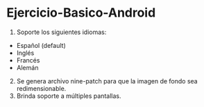 # Ejercicio-Basico-Android

1. Soporte los siguientes idiomas:
- Español (default)
- Inglés
- Francés
- Alemán
2. Se genera archivo nine-patch para que la imagen de fondo sea redimensionable.
3. Brinda soporte a múltiples pantallas.
